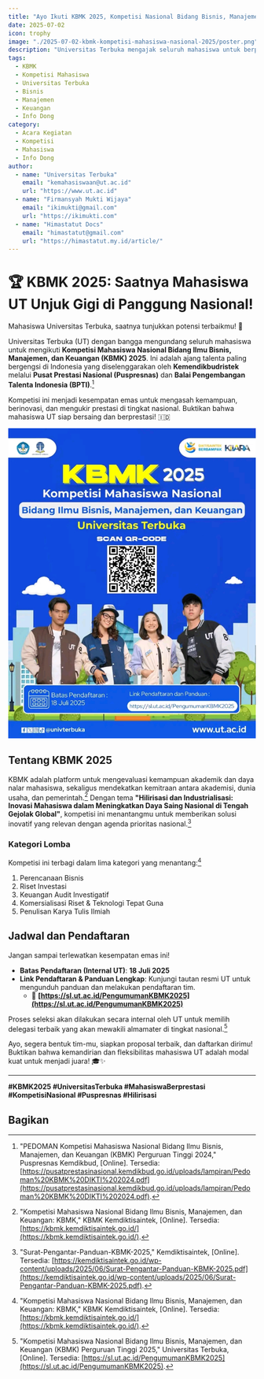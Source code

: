 ```yaml
---
title: "Ayo Ikuti KBMK 2025, Kompetisi Nasional Bidang Bisnis, Manajemen, dan Keuangan!"
date: 2025-07-02
icon: trophy
image: "./2025-07-02-kbmk-kompetisi-mahasiswa-nasional-2025/poster.png"
description: "Universitas Terbuka mengajak seluruh mahasiswa untuk berpartisipasi dalam Kompetisi Mahasiswa Nasional Bidang Ilmu Bisnis, Manajemen, dan Keuangan (KBMK) 2025."
tags:
  - KBMK
  - Kompetisi Mahasiswa
  - Universitas Terbuka
  - Bisnis
  - Manajemen
  - Keuangan
  - Info Dong
category:
  - Acara Kegiatan
  - Kompetisi
  - Mahasiswa
  - Info Dong
author:
  - name: "Universitas Terbuka"
    email: "kemahasiswaan@ut.ac.id"
    url: "https://www.ut.ac.id"
  - name: "Firmansyah Mukti Wijaya"
    email: "ikimukti@gmail.com"
    url: "https://ikimukti.com"
  - name: "Himastatut Docs"
    email: "himastatut@gmail.com"
    url: "https://himastatut.my.id/article/"
---
```


# 🏆 KBMK 2025: Saatnya Mahasiswa UT Unjuk Gigi di Panggung Nasional!

Mahasiswa Universitas Terbuka, saatnya tunjukkan potensi terbaikmu! 🙌

Universitas Terbuka (UT) dengan bangga mengundang seluruh mahasiswa untuk mengikuti **Kompetisi Mahasiswa Nasional Bidang Ilmu Bisnis, Manajemen, dan Keuangan (KBMK) 2025**. Ini adalah ajang talenta paling bergengsi di Indonesia yang diselenggarakan oleh **Kemendikbudristek** melalui **Pusat Prestasi Nasional (Puspresnas)** dan **Balai Pengembangan Talenta Indonesia (BPTI)**.[^1]

Kompetisi ini menjadi kesempatan emas untuk mengasah kemampuan, berinovasi, dan mengukir prestasi di tingkat nasional. Buktikan bahwa mahasiswa UT siap bersaing dan berprestasi! 🇮🇩

![Poster KBMK 2025 Universitas Terbuka](./2025-07-02-kbmk-kompetisi-mahasiswa-nasional-2025/poster.png)

## Tentang KBMK 2025

KBMK adalah platform untuk mengevaluasi kemampuan akademik dan daya nalar mahasiswa, sekaligus mendekatkan kemitraan antara akademisi, dunia usaha, dan pemerintah.[^2] Dengan tema **"Hilirisasi dan Industrialisasi: Inovasi Mahasiswa dalam Meningkatkan Daya Saing Nasional di Tengah Gejolak Global"**, kompetisi ini menantangmu untuk memberikan solusi inovatif yang relevan dengan agenda prioritas nasional.[^3]

### Kategori Lomba
Kompetisi ini terbagi dalam lima kategori yang menantang:[^2]
1.  Perencanaan Bisnis
2.  Riset Investasi
3.  Keuangan Audit Investigatif
4.  Komersialisasi Riset & Teknologi Tepat Guna
5.  Penulisan Karya Tulis Ilmiah

## Jadwal dan Pendaftaran

Jangan sampai terlewatkan kesempatan emas ini!

-   **Batas Pendaftaran (Internal UT)**: **18 Juli 2025**
-   **Link Pendaftaran & Panduan Lengkap**: Kunjungi tautan resmi UT untuk mengunduh panduan dan melakukan pendaftaran tim.
    -   🔗 **[https://sl.ut.ac.id/PengumumanKBMK2025](https://sl.ut.ac.id/PengumumanKBMK2025)**

Proses seleksi akan dilakukan secara internal oleh UT untuk memilih delegasi terbaik yang akan mewakili almamater di tingkat nasional.[^4]

Ayo, segera bentuk tim-mu, siapkan proposal terbaik, dan daftarkan dirimu! Buktikan bahwa kemandirian dan fleksibilitas mahasiswa UT adalah modal kuat untuk menjadi juara! 🎓✨

---

**#KBMK2025 #UniversitasTerbuka #MahasiswaBerprestasi #KompetisiNasional #Puspresnas #Hilirisasi**

[^1]: "PEDOMAN Kompetisi Mahasiswa Nasional Bidang Ilmu Bisnis, Manajemen, dan Keuangan (KBMK) Perguruan Tinggi 2024," Puspresnas Kemdikbud, [Online]. Tersedia: [https://pusatprestasinasional.kemdikbud.go.id/uploads/lampiran/Pedoman%20KBMK%20DIKTI%202024.pdf](https://pusatprestasinasional.kemdikbud.go.id/uploads/lampiran/Pedoman%20KBMK%20DIKTI%202024.pdf).
[^2]: "Kompetisi Mahasiswa Nasional Bidang Ilmu Bisnis, Manajemen, dan Keuangan: KBMK," KBMK Kemdiktisaintek, [Online]. Tersedia: [https://kbmk.kemdiktisaintek.go.id/](https://kbmk.kemdiktisaintek.go.id/).
[^3]: "Surat-Pengantar-Panduan-KBMK-2025," Kemdiktisaintek, [Online]. Tersedia: [https://kemdiktisaintek.go.id/wp-content/uploads/2025/06/Surat-Pengantar-Panduan-KBMK-2025.pdf](https://kemdiktisaintek.go.id/wp-content/uploads/2025/06/Surat-Pengantar-Panduan-KBMK-2025.pdf).
[^4]: "Kompetisi Mahasiswa Nasional Bidang Ilmu Bisnis, Manajemen, dan Keuangan (KBMK) Perguruan Tinggi 2025," Universitas Terbuka, [Online]. Tersedia: [https://sl.ut.ac.id/PengumumanKBMK2025](https://sl.ut.ac.id/PengumumanKBMK2025).

## Bagikan
<Share colorful />
<GitContributors />
<GitChangelog />
